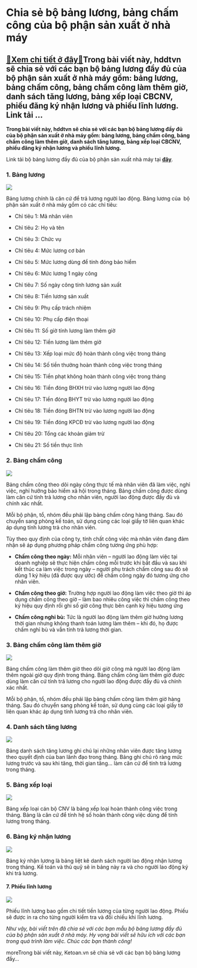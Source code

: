 Chia sẻ bộ bảng lương, bảng chấm công của bộ phận sản xuất ở nhà máy
====================================================================

[:gift:Xem chi tiết ở đây:gift:](https://hddtvn.com/chia-se-bo-bang-luong-bang-cham-cong-cua-bo-phan-san-xuat-o-nha-may/)Trong bài viết này, hddtvn sẽ chia sẻ với các bạn bộ bảng lương đầy đủ của bộ phận sản xuất ở nhà máy gồm: bảng lương, bảng chấm công, bảng chấm công làm thêm giờ, danh sách tăng lương, bảng xếp loại CBCNV, phiếu đăng ký nhận lương và phiếu lĩnh lương. Link tải …
-----------------------------------------------------------------------------------------------------------------------------------------------------------------------------------------------------------------------------------------------------------------------

**Trong bài viết này, hddtvn sẽ chia sẻ với các bạn bộ bảng lương đầy đủ của bộ phận sản xuất ở nhà máy gồm: bảng lương, bảng chấm công, bảng chấm công làm thêm giờ, danh sách tăng lương, bảng xếp loại CBCNV, phiếu đăng ký nhận lương và phiếu lĩnh lương.**


Link tải bộ bảng lương đầy đủ của bộ phận sản xuất nhà máy tại [**đây**](https://drive.google.com/file/d/1MJGmIFGMwG53vt79ifXqpjHC_wQXs90p/view?usp=sharing).


### 1. Bảng lương


[![](https://hddtvn.com/wp-content/uploads/2021/01/jObmLqs.png)](https://hddtvn.com/wp-content/uploads/2021/01/jObmLqs.png)


Bảng lương chính là căn cứ để trả lương người lao động. Bảng lương của  bộ phận sản xuất ở nhà máy gồm có các chỉ tiêu:




* Chỉ tiêu 1: Mã nhân viên

* Chỉ tiêu 2: Họ và tên

* Chỉ tiêu 3: Chức vụ

* Chỉ tiêu 4: Mức lương cơ bản

* Chỉ tiêu 5: Mức lương dùng để tính đóng bảo hiểm

* Chỉ tiêu 6: Mức lương 1 ngày công

* Chỉ tiêu 7: Số ngày công tính lương sản xuất

* Chỉ tiêu 8: Tiền lương sản xuất

* Chỉ tiêu 9: Phụ cấp trách nhiệm

* Chỉ tiêu 10: Phụ cấp điện thoại

* Chỉ tiêu 11: Số giờ tính lương làm thêm giờ

* Chỉ tiêu 12: Tiền lương làm thêm giờ

* Chỉ tiêu 13: Xếp loại mức độ hoàn thành công việc trong tháng

* Chỉ tiêu 14: Số tiền thưởng hoàn thành công việc trong tháng

* Chỉ tiêu 15: Tiền phạt không hoàn thành công việc trong tháng

* Chỉ tiêu 16: Tiền đóng BHXH trừ vào lương người lao động

* Chỉ tiêu 17: Tiền đóng BHYT trừ vào lương người lao động

* Chỉ tiêu 18: Tiền đóng BHTN trừ vào lương người lao động

* Chỉ tiêu 19: Tiền đóng KPCĐ trừ vào lương người lao động

* Chỉ tiêu 20: Tổng các khoản giảm trừ

* Chi tiêu 21: Số tiền thực lĩnh



### 2. Bảng chấm công


![](https://hddtvn.com/wp-content/uploads/2021/01/GfyP0Gy.png)


Bảng chấm công theo dõi ngày công thực tế mà nhân viên đã làm việc, nghỉ việc, nghỉ hưởng bảo hiểm xã hội trong tháng. Bảng chấm công được dùng làm căn cứ tính trả lương cho nhân viên, người lao động được đầy đủ và chính xác nhất.


Mỗi bộ phận, tổ, nhóm đều phải lập bảng chấm công hàng tháng. Sau đó chuyển sang phòng kế toán, sử dụng cùng các loại giấy tờ liên quan khác áp dụng tính lương trả cho nhân viên.


Tùy theo quy định của công ty, tính chất công việc mà nhân viên đang đảm nhận sẽ áp dụng phương pháp chấm công tương ứng phù hợp:




* **Chấm công theo ngày:** Mỗi nhân viên – người lao động làm việc tại doanh nghiệp sẽ thực hiện chấm công mỗi trước khi bắt đầu và sau khi kết thúc ca làm việc trong ngày – người phụ trách chấm công sau đó sẽ dùng 1 ký hiệu (đã được quy ước) để chấm công ngày đó tương ứng cho nhân viên.

* **Chấm công theo giờ:** Trường hợp người lao động làm việc theo giờ thì áp dụng chấm công theo giờ – làm bao nhiêu công việc thì chấm công theo ký hiệu quy định rồi ghi số giờ công thực bên cạnh ký hiệu tương ứng

* **Chấm công nghỉ bù:** Tức là người lao động làm thêm giờ hưởng lương thời gian nhưng không thanh toán lương làm thêm – khi đó, họ được chấm nghỉ bù và vẫn tính trả lương thời gian.



### 3. Bảng chấm công làm thêm giờ


![](https://hddtvn.com/wp-content/uploads/2021/01/DmBRRXO.png)


Bảng chấm công làm thêm giờ theo dõi giờ công mà người lao động làm thêm ngoài giờ quy định trong tháng. Bảng chấm công làm thêm giờ được dùng làm căn cứ tính trả lương cho người lao động được đầy đủ và chính xác nhất.


Mỗi bộ phận, tổ, nhóm đều phải lập bảng chấm công làm thêm giờ hàng tháng. Sau đó chuyển sang phòng kế toán, sử dụng cùng các loại giấy tờ liên quan khác áp dụng tính lương trả cho nhân viên.


### 4. Danh sách tăng lương


![](https://hddtvn.com/wp-content/uploads/2021/01/VXknoKG.png)


Bảng danh sách tăng lương ghi chú lại những nhân viên được tăng lương theo quyết định của ban lãnh đạo trong tháng. Bảng ghi chú rõ ràng mức lương trước và sau khi tăng, thời gian tăng… làm căn cứ để tính trả lương trong tháng.


### 5. Bảng xếp loại


![](https://hddtvn.com/wp-content/uploads/2021/01/vsNpaWl.png)


Bảng xếp loại cán bộ CNV là bảng xếp loại hoàn thành công việc trong tháng. Bảng là căn cứ để tính hệ số hoàn thành công việc dùng để tính lương trong tháng.


### 6. Bảng ký nhận lương


![](https://hddtvn.com/wp-content/uploads/2021/01/zVmzhUC.png)


Bảng ký nhận lương là bảng liệt kê danh sách người lao động nhận lương trong tháng. Kế toán và thủ quỹ sẽ in bảng này ra và cho người lao động ký khi trả lương.


#### 7. Phiếu lĩnh lương


![](https://hddtvn.com/wp-content/uploads/2021/01/uhQCU3w.png)


Phiếu lĩnh lương bao gồm chi tiết tiền lương của từng người lao động. Phiếu sẽ được in ra cho từng người kiểm tra và đối chiếu khi lĩnh lương.


*Như vậy, bài viết trên đã chia sẻ với các bạn mẫu bộ bảng lương đầy đủ của bộ phận sản xuất ở nhà máy. Hy vọng bài viết sẽ hữu ích với các bạn trong quá trình làm việc. Chúc các bạn thành công!*


moreTrong bài viết này, Ketoan.vn sẽ chia sẻ với các bạn bộ bảng lương đầy…

